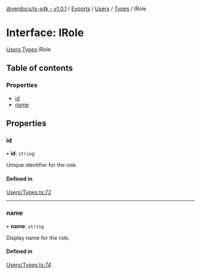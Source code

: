 [@verdocs/js-sdk - v1.0.1](../README.md) / [Exports](../modules.md) / [Users](../modules/Users.md) / [Types](../modules/Users.Types.md) / IRole

# Interface: IRole

[Users](../modules/Users.md).[Types](../modules/Users.Types.md).IRole

## Table of contents

### Properties

- [id](Users.Types.IRole.md#id)
- [name](Users.Types.IRole.md#name)

## Properties

### id

• **id**: `string`

Unique identifier for the role.

#### Defined in

[Users/Types.ts:72](https://github.com/Verdocs/js-sdk/blob/main/src/Users/Types.ts#L72)

___

### name

• **name**: `string`

Display name for the role.

#### Defined in

[Users/Types.ts:74](https://github.com/Verdocs/js-sdk/blob/main/src/Users/Types.ts#L74)
